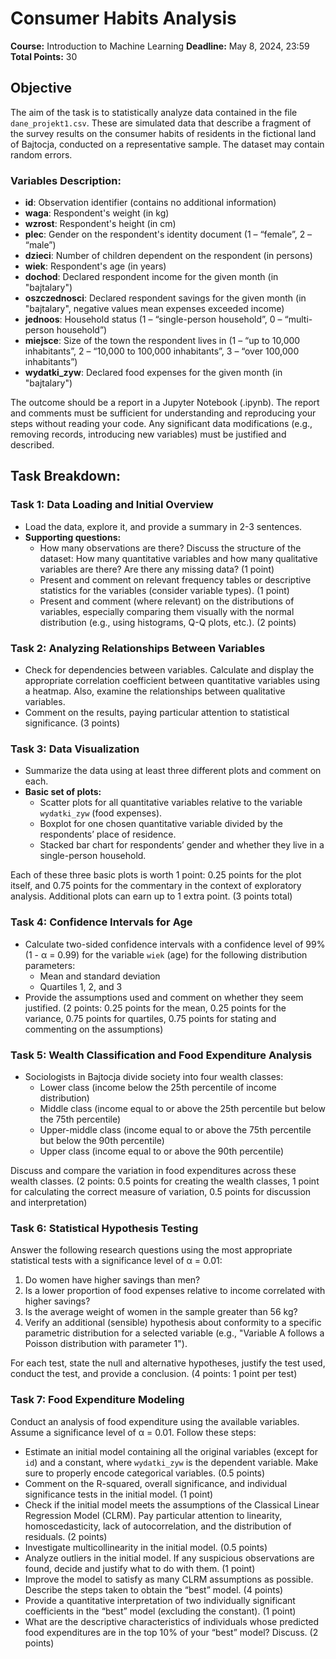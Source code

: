 # Consumer Habits Analysis
**Course:** Introduction to Machine Learning
**Deadline:** May 8, 2024, 23:59  
**Total Points:** 30

## Objective
The aim of the task is to statistically analyze data contained in the file `dane_projekt1.csv`. These are simulated data that describe a fragment of the survey results on the consumer habits of residents in the fictional land of Bajtocja, conducted on a representative sample. The dataset may contain random errors.

### Variables Description:
- **id**: Observation identifier (contains no additional information)
- **waga**: Respondent's weight (in kg)
- **wzrost**: Respondent's height (in cm)
- **plec**: Gender on the respondent's identity document (1 – “female”, 2 – “male”)
- **dzieci**: Number of children dependent on the respondent (in persons)
- **wiek**: Respondent's age (in years)
- **dochod**: Declared respondent income for the given month (in "bajtalary")
- **oszczednosci**: Declared respondent savings for the given month (in "bajtalary", negative values mean expenses exceeded income)
- **jednoos**: Household status (1 – “single-person household”, 0 – “multi-person household”)
- **miejsce**: Size of the town the respondent lives in (1 – “up to 10,000 inhabitants”, 2 – “10,000 to 100,000 inhabitants”, 3 – “over 100,000 inhabitants”)
- **wydatki_zyw**: Declared food expenses for the given month (in "bajtalary")

The outcome should be a report in a Jupyter Notebook (.ipynb). The report and comments must be sufficient for understanding and reproducing your steps without reading your code. Any significant data modifications (e.g., removing records, introducing new variables) must be justified and described.

## Task Breakdown:

### Task 1: Data Loading and Initial Overview
- Load the data, explore it, and provide a summary in 2-3 sentences.
- **Supporting questions:**
  - How many observations are there? Discuss the structure of the dataset: How many quantitative variables and how many qualitative variables are there? Are there any missing data? (1 point)
  - Present and comment on relevant frequency tables or descriptive statistics for the variables (consider variable types). (1 point)
  - Present and comment (where relevant) on the distributions of variables, especially comparing them visually with the normal distribution (e.g., using histograms, Q-Q plots, etc.). (2 points)

### Task 2: Analyzing Relationships Between Variables
- Check for dependencies between variables. Calculate and display the appropriate correlation coefficient between quantitative variables using a heatmap. Also, examine the relationships between qualitative variables.
- Comment on the results, paying particular attention to statistical significance. (3 points)

### Task 3: Data Visualization
- Summarize the data using at least three different plots and comment on each.
- **Basic set of plots:**
  - Scatter plots for all quantitative variables relative to the variable `wydatki_zyw` (food expenses).
  - Boxplot for one chosen quantitative variable divided by the respondents’ place of residence.
  - Stacked bar chart for respondents’ gender and whether they live in a single-person household.
  
Each of these three basic plots is worth 1 point: 0.25 points for the plot itself, and 0.75 points for the commentary in the context of exploratory analysis. Additional plots can earn up to 1 extra point. (3 points total)

### Task 4: Confidence Intervals for Age
- Calculate two-sided confidence intervals with a confidence level of 99% (1 - α = 0.99) for the variable `wiek` (age) for the following distribution parameters:
  - Mean and standard deviation
  - Quartiles 1, 2, and 3
- Provide the assumptions used and comment on whether they seem justified. (2 points: 0.25 points for the mean, 0.25 points for the variance, 0.75 points for quartiles, 0.75 points for stating and commenting on the assumptions)

### Task 5: Wealth Classification and Food Expenditure Analysis
- Sociologists in Bajtocja divide society into four wealth classes:
  - Lower class (income below the 25th percentile of income distribution)
  - Middle class (income equal to or above the 25th percentile but below the 75th percentile)
  - Upper-middle class (income equal to or above the 75th percentile but below the 90th percentile)
  - Upper class (income equal to or above the 90th percentile)
  
Discuss and compare the variation in food expenditures across these wealth classes. (2 points: 0.5 points for creating the wealth classes, 1 point for calculating the correct measure of variation, 0.5 points for discussion and interpretation)

### Task 6: Statistical Hypothesis Testing
Answer the following research questions using the most appropriate statistical tests with a significance level of α = 0.01:
1. Do women have higher savings than men?
2. Is a lower proportion of food expenses relative to income correlated with higher savings?
3. Is the average weight of women in the sample greater than 56 kg?
4. Verify an additional (sensible) hypothesis about conformity to a specific parametric distribution for a selected variable (e.g., "Variable A follows a Poisson distribution with parameter 1").

For each test, state the null and alternative hypotheses, justify the test used, conduct the test, and provide a conclusion. (4 points: 1 point per test)

### Task 7: Food Expenditure Modeling
Conduct an analysis of food expenditure using the available variables. Assume a significance level of α = 0.01. Follow these steps:
- Estimate an initial model containing all the original variables (except for `id`) and a constant, where `wydatki_zyw` is the dependent variable. Make sure to properly encode categorical variables. (0.5 points)
- Comment on the R-squared, overall significance, and individual significance tests in the initial model. (1 point)
- Check if the initial model meets the assumptions of the Classical Linear Regression Model (CLRM). Pay particular attention to linearity, homoscedasticity, lack of autocorrelation, and the distribution of residuals. (2 points)
- Investigate multicollinearity in the initial model. (0.5 points)
- Analyze outliers in the initial model. If any suspicious observations are found, decide and justify what to do with them. (1 point)
- Improve the model to satisfy as many CLRM assumptions as possible. Describe the steps taken to obtain the “best” model. (4 points)
- Provide a quantitative interpretation of two individually significant coefficients in the “best” model (excluding the constant). (1 point)
- What are the descriptive characteristics of individuals whose predicted food expenditures are in the top 10% of your “best” model? Discuss. (2 points)
